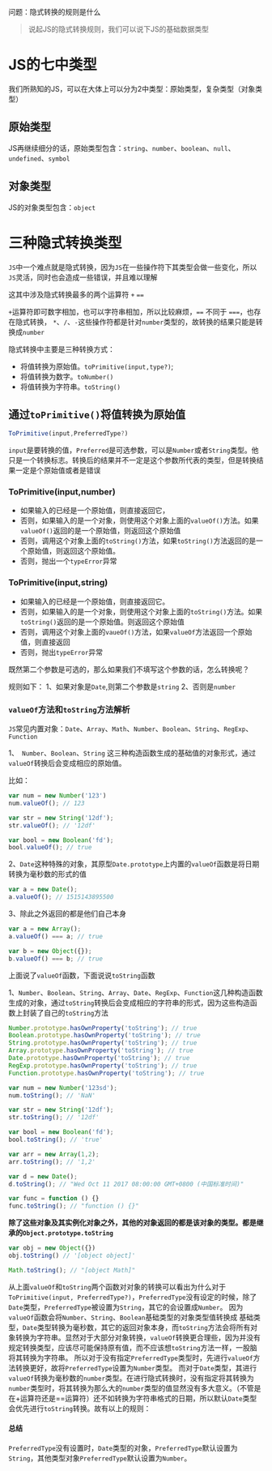 问题：隐式转换的规则是什么

> 说起JS的隐式转换规则，我们可以说下JS的基础数据类型

# JS的七中类型
我们所熟知的JS，可以在大体上可以分为2中类型：原始类型，复杂类型（对象类型）

## 原始类型

JS再继续细分的话，原始类型包含：`string`、`number`、`boolean`、`null`、`undefined`、`symbol`

## 对象类型

JS的对象类型包含：`object`


# 三种隐式转换类型


`JS`中一个难点就是隐式转换，因为`JS`在一些操作符下其类型会做一些变化，所以`JS`灵活，同时也会造成一些错误，并且难以理解

这其中涉及隐式转换最多的两个运算符 `+` `==` 

`+`运算符即可数字相加，也可以字符串相加，所以比较麻烦，`==` 不同于 `===`，也存在隐式转换， `*`、`/`、`-`这些操作符都是针对`number`类型的，故转换的结果只能是转换成`number`

隐式转换中主要是三种转换方式：

+ 将值转换为原始值。`toPrimitive(input,type?)`;
+ 将值转换为数字。`toNumber()`
+ 将值转换为字符串。`toString()`

## 通过`toPrimitive()`将值转换为原始值

```javascript
ToPrimitive(input,PreferredType?)
```
`input`是要转换的值，`Preferred`是可选参数，可以是`Number`或者`String`类型。他只是一个转换标志。转换后的结果并不一定是这个参数所代表的类型，但是转换结果一定是个原始值或者是错误


### ToPrimitive(input,number)

- 如果输入的已经是一个原始值，则直接返回它，
- 否则，如果输入的是一个对象，则使用这个对象上面的`valueOf()`方法。如果`valueOf()`返回的是一个原始值，则返回这个原始值
- 否则，调用这个对象上面的`toString()`方法，如果`toString()`方法返回的是一个原始值，则返回这个原始值。
- 否则，抛出一个`typeError`异常

### ToPrimitive(input,string)

- 如果输入的已经是一个原始值，则直接返回它。
- 否则，如果输入的是一个对象，则使用这个对象上面的`toString()`方法。如果`toString()`返回的是一个原始值。则返回这个原始值
- 否则，调用这个对象上面的`vaueOf()`方法，如果`valueOf`方法返回一个原始值，则直接返回
- 否则，抛出`typeError`异常

既然第二个参数是可选的，那么如果我们不填写这个参数的话，怎么转换呢？

规则如下：
1、如果对象是`Date`,则第二个参数是`string`
2、否则是`number`

### `valueOf`方法和`toString`方法解析

`JS`常见内置对象：`Date`、`Array`、`Math`、`Number`、`Boolean`、`String`、`RegExp`、`Function`

1、` Number`、`Boolean`、`String` 这三种构造函数生成的基础值的对象形式，通过`valueOf`转换后会变成相应的原始值。

比如：
```javascript
var num = new Number('123')
num.valueOf(); // 123

var str = new String('12df');
str.valueOf(); // '12df'

var bool = new Boolean('fd');
bool.valueOf(); // true

```

2、`Date`这种特殊的对象，其原型`Date.prototype`上内置的`valueOf`函数是将日期转换为毫秒数的形式的值

```javascript
var a = new Date();
a.valueOf(); // 1515143895500
```

3、除此之外返回的都是他们自己本身

```javascript
var a = new Array();
a.valueOf() === a; // true

var b = new Object({});
b.valueOf() === b; // true

```

上面说了`valueOf`函数，下面说说`toString`函数

1、`Number`、`Boolean`、`String`、`Array`、`Date`、`RegExp`、`Function`这几种构造函数生成的对象，通过`toString`转换后会变成相应的字符串的形式，因为这些构造函数上封装了自己的`toString`方法

```javascript
Number.prototype.hasOwnProperty('toString'); // true
Boolean.prototype.hasOwnProperty('toString'); // true
String.prototype.hasOwnProperty('toString'); // true
Array.prototype.hasOwnProperty('toString'); // true
Date.prototype.hasOwnProperty('toString'); // true
RegExp.prototype.hasOwnProperty('toString'); // true
Function.prototype.hasOwnProperty('toString'); // true

var num = new Number('123sd');
num.toString(); // 'NaN'

var str = new String('12df');
str.toString(); // '12df'

var bool = new Boolean('fd');
bool.toString(); // 'true'

var arr = new Array(1,2);
arr.toString(); // '1,2'

var d = new Date();
d.toString(); // "Wed Oct 11 2017 08:00:00 GMT+0800 (中国标准时间)"

var func = function () {}
func.toString(); // "function () {}"

```
**除了这些对象及其实例化对象之外，其他的对象返回的都是该对象的类型。都是继承的`Object.prototype.toString`**

```javascript
var obj = new Object({})
obj.toString() // '[object object]'

Math.toString(); // "[object Math]"

```

从上面`valueOf`和`toString`两个函数对对象的转换可以看出为什么对于`ToPrimitive(input, PreferredType?)`，`PreferredType`没有设定的时候，除了`Date`类型，`PreferredType`被设置为`String`，其它的会设置成`Number`。
因为`valueOf`函数会将`Number`、`String`、`Boolean`基础类型的对象类型值转换成 基础类型，`Date`类型转换为毫秒数，其它的返回对象本身，而`toString`方法会将所有对象转换为字符串。显然对于大部分对象转换，`valueOf`转换更合理些，因为并没有规定转换类型，应该尽可能保持原有值，而不应该想`toString`方法一样，一股脑将其转换为字符串。
所以对于没有指定`PreferredType`类型时，先进行`valueOf`方法转换更好，故将`PreferredType`设置为`Number`类型。
而对于`Date`类型，其进行`valueOf`转换为毫秒数的`number`类型。在进行隐式转换时，没有指定将其转换为`number`类型时，将其转换为那么大的`number`类型的值显然没有多大意义。（不管是在+运算符还是==运算符）还不如转换为字符串格式的日期，所以默认`Date`类型会优先进行`toString`转换。故有以上的规则：

#### 总结

``PreferredType``没有设置时，`Date`类型的对象，`PreferredType`默认设置为`String`，其他类型对象`PreferredType`默认设置为`Number`。


